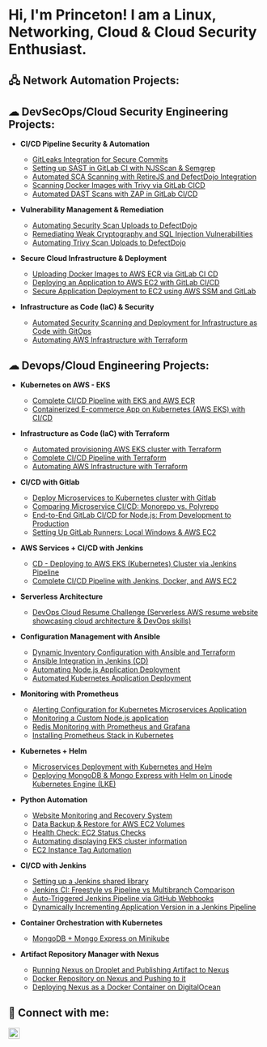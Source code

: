 <h1>Hi, I'm Princeton! I am a Linux, Networking, Cloud & Cloud Security Enthusiast.</a>

<h2>🖧 Network Automation Projects:</h2>


<h2>☁︎ DevSecOps/Cloud Security Engineering Projects:</h2>

- <b>CI/CD Pipeline Security & Automation</b>
  - [GitLeaks Integration for Secure Commits](https://gitlab.com/Princeton45/gitleaks-integration-for-secure-commits)
  - [Setting up SAST in GitLab CI with NJSScan & Semgrep](https://gitlab.com/Princeton45/setting-up-sast-in-gitlab-ci-with-njsscan-and-semgrep)
  - [Automated SCA Scanning with RetireJS and DefectDojo Integration](https://gitlab.com/Princeton45/automated-sca-scanning-with-retirejs-and-defectdojo-integration)
  - [Scanning Docker Images with Trivy via GitLab CICD](https://gitlab.com/devsecops8960519/scanning-docker-images-with-trivy-via-gitlab-cicd)
  - [Automated DAST Scans with ZAP in GitLab CI/CD](https://gitlab.com/devsecops8960519/automated-dast-scans-with-zap-in-gitlab-cicd)
  
- <b>Vulnerability Management & Remediation</b>
  - [Automating Security Scan Uploads to DefectDojo](https://gitlab.com/Princeton45/automating-security-scan-uploads-to-defectdojo)
  - [Remediating Weak Cryptography and SQL Injection Vulnerabilities](https://gitlab.com/Princeton45/remediating-weak-cryptography-and-sql-injection-vulnerabilities#)
  - [Automating Trivy Scan Uploads to DefectDojo](https://gitlab.com/devsecops8960519/automating-trivy-scan-uploads-to-defectdojo#)

- <b>Secure Cloud Infrastructure & Deployment</b>
  - [Uploading Docker Images to AWS ECR via GitLab CI CD](https://gitlab.com/Princeton45/uploading-docker-images-to-aws-ecr-via-gitlab-ci-cd)
  - [Deploying an Application to AWS EC2 with GitLab CI/CD](https://gitlab.com/Princeton45/deploying-an-application-to-aws-ec2-with-gitlab-cicd)
  - [Secure Application Deployment to EC2 using AWS SSM and GitLab](https://gitlab.com/devsecops8960519/secure-application-deployment-to-ec2-using-aws-ssm-and-gitlab)

- <b>Infrastructure as Code (IaC) & Security</b>
  - [Automated Security Scanning and Deployment for Infrastructure as Code with GitOps](https://gitlab.com/devsecops8960519/automated-security-scanning-and-deployment-for-infrastructure-as-code-with-gitops)
  - [Automating AWS Infrastructure with Terraform](https://gitlab.com/devsecops8960519/automating-aws-infrastructure-with-terraform)
  

<h2>☁︎ Devops/Cloud Engineering Projects:</h2>

- <b>Kubernetes on AWS - EKS</b>
  - [Complete CI/CD Pipeline with EKS and AWS ECR](https://github.com/Princeton45/eks-ecr-complete-pipeline) 
  - [Containerized E-commerce App on Kubernetes (AWS EKS) with CI/CD](https://github.com/Princeton45/Kubernetes-Resume-Challenge) 

- <b>Infrastructure as Code (IaC) with Terraform</b>
  - [Automated provisioning AWS EKS cluster with Terraform](https://github.com/Princeton45/terraform-aws-eks-cluster) 
  - [Complete CI/CD Pipeline with Terraform](https://github.com/Princeton45/terraform-complete-cicd) 
  - [Automating AWS Infrastructure with Terraform](https://github.com/Princeton45/terraform-aws-infrastructure?tab=readme-ov-file) 

- <b>CI/CD with Gitlab</b>
  - [Deploy Microservices to Kubernetes cluster with Gitlab](https://gitlab.com/Princeton45/deploy-microservices-to-kubernetes-cluster-with-gitlab) 
  - [Comparing Microservice CI/CD: Monorepo vs. Polyrepo](https://gitlab.com/Princeton45/cicd-monorepo-polyrepo-microservice) 
  - [End-to-End GitLab CI/CD for Node.js: From Development to Production](https://gitlab.com/Princeton45/nodejs-gitlab-cicd-project) 
  - [Setting Up GitLab Runners: Local Windows & AWS EC2](https://github.com/Princeton45/local-aws-runner) 

- <b>AWS Services + CI/CD with Jenkins</b>
  - [CD - Deploying to AWS EKS (Kubernetes) Cluster via Jenkins Pipeline](https://github.com/Princeton45/jenkins-eks-cd-pipeline) 
  - [Complete CI/CD Pipeline with Jenkins, Docker, and AWS EC2](https://github.com/Princeton45/jenkins-docker-ec2-cicd) 

- <b>Serverless Architecture</b>
  - [DevOps Cloud Resume Challenge (Serverless AWS resume website showcasing cloud architecture & DevOps skills)](https://github.com/Princeton45/DevOps-Cloud-Resume-Challenge) 

- <b>Configuration Management with Ansible</b>
  - [Dynamic Inventory Configuration with Ansible and Terraform](https://github.com/Princeton45/dynamic-inventory-ec2)
  - [Ansible Integration in Jenkins (CD)](https://github.com/Princeton45/ansible-jenkins-integration)
  - [Automating Node.js Application Deployment](https://github.com/Princeton45/nodejs-ansible-deploy) 
  - [Automated Kubernetes Application Deployment](https://github.com/Princeton45/ansible-kubernetes-deployment) 

- <b>Monitoring with Prometheus</b>
  - [Alerting Configuration for Kubernetes Microservices Application](https://github.com/Princeton45/config-alerting-prometheus)
  - [Monitoring a Custom Node.js application](https://github.com/Princeton45/monitor-custom-app) 
  - [Redis Monitoring with Prometheus and Grafana](https://github.com/Princeton45/monitor-3rd-party-app) 
  - [Installing Prometheus Stack in Kubernetes](https://github.com/Princeton45/install-prometheus-eks) 

- <b>Kubernetes + Helm</b>
  - [Microservices Deployment with Kubernetes and Helm](https://github.com/Princeton45/microservices-helm-deployment1) 
  - [Deploying MongoDB & Mongo Express with Helm on Linode Kubernetes Engine (LKE)](https://github.com/Princeton45/kubernetes-mongodb-helm) 

- <b>Python Automation</b>
  - [Website Monitoring and Recovery System](https://github.com/Princeton45/website-monitoring-python) 
  - [Data Backup & Restore for AWS EC2 Volumes](https://github.com/Princeton45/data-backup-restore-python) 
  - [Health Check: EC2 Status Checks](https://github.com/Princeton45/ec2-health-check) 
  - [Automating displaying EKS cluster information](https://github.com/Princeton45/python-eks-monitor) 
  - [EC2 Instance Tag Automation](https://github.com/Princeton45/ec2-tag-automation) 

- <b>CI/CD with Jenkins</b>
  - [Setting up a Jenkins shared library](https://github.com/Princeton45/jenkins-shared-library) 
  - [Jenkins CI: Freestyle vs Pipeline vs Multibranch Comparison](https://github.com/Princeton45/jenkins-multi-pipeline) 
  - [Auto-Triggered Jenkins Pipeline via GitHub Webhooks](https://github.com/Princeton45/jenkins-webhooks-trigger) 
  - [Dynamically Incrementing Application Version in a Jenkins Pipeline](https://github.com/Princeton45/jenkins-dynamic-versioning) 

- <b>Container Orchestration with Kubernetes</b>
  - [MongoDB + Mongo Express on Minikube](https://github.com/Princeton45/k8s-mongodb-express-local) 

- <b>Artifact Repository Manager with Nexus</b>
  - [Running Nexus on Droplet and Publishing Artifact to Nexus](https://github.com/Princeton45/nexus-droplet-setup) 
  - [Docker Repository on Nexus and Pushing to it](https://github.com/Princeton45/nexus-docker-repo-setup) 
  - [Deploying Nexus as a Docker Container on DigitalOcean](https://github.com/Princeton45/nexus-docker-container) 

  
<h2> 🤳 Connect with me:</h2>

[<img align="left" alt="Princeton Abdulsalam | LinkedIn" width="22px" src="https://cdn.jsdelivr.net/npm/simple-icons@v3/icons/linkedin.svg" />][linkedin]

[linkedin]: https://www.linkedin.com/in/princetona/
